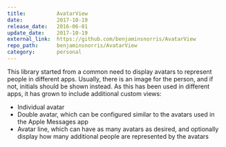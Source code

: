```yaml
---
title:          AvatarView
date:           2017-10-19
release_date:   2016-06-01
update_date:    2017-10-19
external_link:  https://github.com/benjaminsnorris/AvatarView
repo_path:      benjaminsnorris/AvatarView
category:       personal
---
```


This library started from a common need to display avatars to represent people in different apps. Usually, there is an image for the person, and if not, initials should be shown instead. As this has been used in different apps, it has grown to include additional custom views:

- Individual avatar
- Double avatar, which can be configured similar to the avatars used in the Apple Messages app
- Avatar line, which can have as many avatars as desired, and optionally display how many additional people are represented by the avatars
